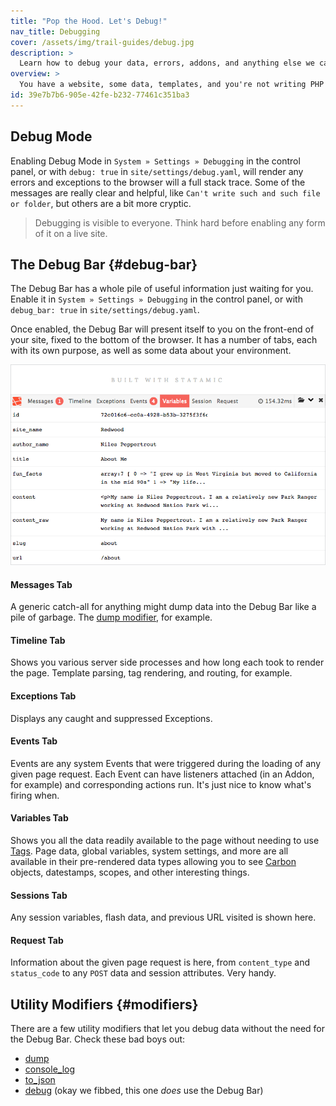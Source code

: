 ```yaml
---
title: "Pop the Hood. Let's Debug!"
nav_title: Debugging
cover: /assets/img/trail-guides/debug.jpg
description: >
  Learn how to debug your data, errors, addons, and anything else we can think of.
overview: >
  You have a website, some data, templates, and you're not writing PHP anywhere. How on earth do you look under the hood? Know when something is broken? Fine-tune performance? Excellent question. Here come the answers.
id: 39e7b7b6-905e-42fe-b232-77461c351ba3
---
```


## Debug Mode

Enabling Debug Mode in `System » Settings » Debugging` in the control panel, or with `debug: true` in `site/settings/debug.yaml`, will render any errors and exceptions to the browser will a full stack trace. Some of the messages are really clear and helpful, like `Can't write such and such file or folder`, but others are a bit more cryptic.

> Debugging is visible to everyone. Think hard before enabling any form of it on a live site.

## The Debug Bar {#debug-bar}
The Debug Bar has a whole pile of useful information just waiting for you. Enable it in `System » Settings » Debugging` in the control panel, or with `debug_bar: true` in `site/settings/debug.yaml`.

Once enabled, the Debug Bar will present itself to you on the front-end of your site, fixed to the bottom of the browser. It has a number of tabs, each with its own purpose, as well as some data about your environment.

![Debug Bar](/assets/img/screenshots/debug-bar.png)

#### Messages Tab

A generic catch-all for anything might dump data into the Debug Bar like a pile of garbage. The [dump modifier][dump], for example.
#### Timeline Tab

Shows you various server side processes and how long each took to render the page. Template parsing, tag rendering, and routing, for example.

#### Exceptions Tab

Displays any caught and suppressed Exceptions.

#### Events Tab

Events are any system Events that were triggered during the loading of any given page request. Each Event can have listeners attached (in an Addon, for example) and corresponding actions run. It's just nice to know what's firing when.

#### Variables Tab

Shows you all the data readily available to the page without needing to use [Tags][tags]. Page data, global variables, system settings, and more are all available in their pre-rendered data types allowing you to see [Carbon][carbon] objects, datestamps, scopes, and other interesting things.

#### Sessions Tab

Any session variables, flash data, and previous URL visited is shown here.

#### Request Tab

Information about the given page request is here, from `content_type` and `status_code` to any `POST` data and session attributes. Very handy.

## Utility Modifiers {#modifiers}

There are a few utility modifiers that let you debug data without the need for the Debug Bar. Check these bad boys out:

- [dump][dump]
- [console_log][console_log]
- [to_json][to_json]
- [debug][debug] (okay we fibbed, this one _does_ use the Debug Bar)

[tags]: /docs/tags
[carbon]: http://carbon.nesbot.com/
[dump]: /docs/modifiers#dump
[console_log]: /docs/modifiers#console_log
[debug]: /docs/modifiers#debug
[to_json]: /docs/modifiers#to_json
